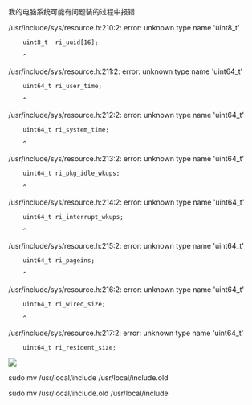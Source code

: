 我的电脑系统可能有问题装的过程中报错

/usr/include/sys/resource.h:210:2: error: unknown type name 'uint8_t'

        uint8_t  ri_uuid[16];

        ^

/usr/include/sys/resource.h:211:2: error: unknown type name 'uint64_t'

        uint64_t ri_user_time;

        ^

/usr/include/sys/resource.h:212:2: error: unknown type name 'uint64_t'

        uint64_t ri_system_time;

        ^

/usr/include/sys/resource.h:213:2: error: unknown type name 'uint64_t'

        uint64_t ri_pkg_idle_wkups;

        ^

/usr/include/sys/resource.h:214:2: error: unknown type name 'uint64_t'

        uint64_t ri_interrupt_wkups;

        ^

/usr/include/sys/resource.h:215:2: error: unknown type name 'uint64_t'

        uint64_t ri_pageins;

        ^

/usr/include/sys/resource.h:216:2: error: unknown type name 'uint64_t'

        uint64_t ri_wired_size;

        ^

/usr/include/sys/resource.h:217:2: error: unknown type name 'uint64_t'

        uint64_t ri_resident_size;



![](https://gitee.com/hxc8/images2/raw/master/img/202407172211100.jpg)

 sudo mv /usr/local/include /usr/local/include.old

 sudo mv /usr/local/include.old /usr/local/include